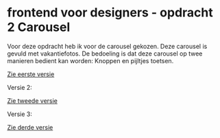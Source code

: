 # frontend voor designers - opdracht 2 Carousel

Voor deze opdracht heb ik voor de carousel gekozen. Deze carousel is gevuld met vakantiefotos. De bedoeling is dat deze carousel op twee manieren bedient kan worden: Knoppen en pijltjes toetsen.


[Zie eerste versie](https://bastiaanvanwielink.github.io/frontendvoordesigners/opdracht2/v1/)


Versie 2:


[Zie tweede versie](https://bastiaanvanwielink.github.io/frontendvoordesigners/opdracht2/v2/)

Versie 3: 


[Zie derde versie](https://bastiaanvanwielink.github.io/frontendvoordesigners/opdracht2/v3/)
